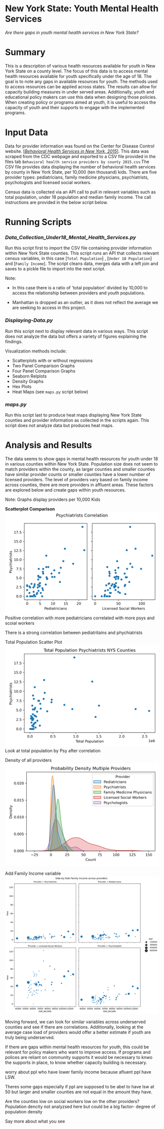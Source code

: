 # **New York State: Youth Mental Health Services**
*Are there gaps in youth mental health services in New York State?*

# Summary

This is a description of various health resources available for youth in New York State on a county level. The focus of this data is to access mental health resources available for youth specifically under the age of 18. The goal is to note any gaps in available resources for youth. The methods used to access resources can be applied across states. The results can allow for capacity building measures in under served areas. Additionally, youth and educational policy makers can use this data when designing those policies. When creating policy or programs aimed at youth, it is useful to access the capacity of youth and their supports to engage with the implemented programs.
#
# Input Data

Data for provider information was found on the Center for Disease Control website. [[*Behavioral Health Services in New York, 2015*](https://www.cdc.gov/childrensmentalhealth/stateprofiles-providers/new-york/index.html)]. This data was scraped from the CDC webpage and exported to a CSV file provided in the files tab `Behavioral health service providers by county 2015.csv`.The CSV file provides data displaying the number of behavioral health services by county in New York State, per 10,000 (ten thousand) kids. There are five provider types: pediatricians, family medicine physicians, psychiatrists, psychologists and licensed social workers. 

 Census data is collected via an API call to pull in relevant variables such as total population, under 18 population and median family income. The call instructions are provided in the below script below.

#
# Running Scripts

### *Data_Collection_Under18_Mental_Health_Services.py*

Run this script first to import the CSV file containing provider information within New York State counties. This script runs an API that collects relevant census variables, in this case [`Total Population`] , [`Under 18 Population`] and [`Family Income`]. The script cleans data, merges data with a left join and saves to a pickle file to import into the next script. 

Note:

* In this case there is a ratio of 'total population' divided by 10,000 to access the relationship between providers and youth populations.

* Manhattan is dropped as an outlier, as it does not reflect the average we are seeking to access in this project.  

### *Displaying-Data.py*

Run this script next to display relevant data in various ways. This script does not analyze the data but offers a variety of figures explaining the findings. 

Visualization methods include:

- Scatterplots with or without regressions
- Two Panel Comparison Graphs
- Four Panel Comparison Graphs
- Seaborn Relplots
- Density Graphs
- Hex Plots
- Heat Maps (see `maps.py` script below)

### *maps.py*

Run this script last to produce heat maps displaying New York State counties and provider information as collected in the scripts again. This script does not analyze data but produces heat maps. 

#
# Analysis and Results

The data seems to show gaps in mental health resources for youth under 18 in various counties within New York State. Population size does not seem to match providers within the county, as larger counties and smaller counties have similar provider counts or smaller counties have a lower number of licensed providers. The level of providers vary based on family income across counties, there are more providers in affluent areas. These factors are explored below and create gaps within youth resources.

Note: Graphs display providers per 10,000 Kids


**Scatterplot Comparison**
![Two Panel Comparison](Images/TwoPanelComparison.png)
Positive correlation with more pediatricians correlated with more psys and scoial workers

There is a strong correlation between pediatritains and phychiatrists 


Total Population Scatter Plot
![Total Population Psychiatrists- NYS Counties](Images/TotalPopulationPsychiatrists-NYSCounties.png)
Look at total population by Psy after correlation


Density of all providers
![Probability of All Provdiers](Images/ProbabilityDensityAllProviders.png)


Add Family Income variable
![Family Income Across Providers](Images/SidebySideFamilyIncomeacrossproviders.png)


Moving forward, we can look for similar variables across underserved counties and see if there are correlations. Additionally, looking at the average case load of providers would offer a better estimate if youth are truly being underserved. 

If there are gaps within mental health resources for youth, this could be relevant for policy makers who want to improve access. If programs and polices are reliant on community supports it would be necessary to knwo the supports in place, to know whether capacity building is necessary. 

worry about ppl who have lower family income because afluent ppl have LSW. 

Theres some gaps especially if ppl are supposed to be abel to have lsw at 50 but larger and smaller counties are not equal in the amount they have. 

Are the counties low on social workers low on the other providers? 
Population dencity not analyzsed here but could be a big factor- degree of population density 


Say more about what you see

